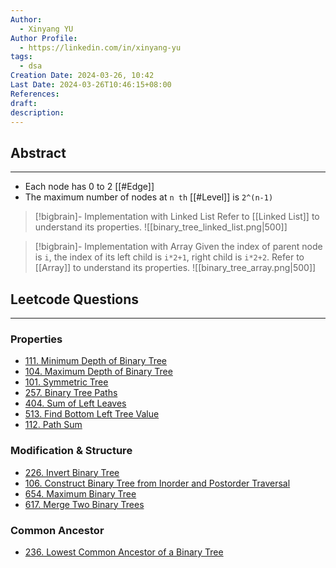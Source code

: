 ```yaml
---
Author:
  - Xinyang YU
Author Profile:
  - https://linkedin.com/in/xinyang-yu
tags:
  - dsa
Creation Date: 2024-03-26, 10:42
Last Date: 2024-03-26T10:46:15+08:00
References: 
draft: 
description: 
---
```

## Abstract
---
- Each node has $0$ to $2$ [[#Edge]]
- The maximum number of nodes at `n th` [[#Level]] is `2^(n-1)`

>[!bigbrain]- Implementation with Linked List
> Refer to [[Linked List]] to understand its properties.
> ![[binary_tree_linked_list.png|500]]

>[!bigbrain]- Implementation with Array
> Given the index of parent node is `i`, the index of its left child is `i*2+1`, right child is `i*2+2`. Refer to [[Array]] to understand its properties.
> ![[binary_tree_array.png|500]]


## Leetcode Questions
---
### Properties 
- [111. Minimum Depth of Binary Tree](https://leetcode.cn/problems/minimum-depth-of-binary-tree/)
- [104. Maximum Depth of Binary Tree](https://leetcode.cn/problems/maximum-depth-of-binary-tree/)
- [101. Symmetric Tree](https://leetcode.cn/problems/symmetric-tree/)
- [257. Binary Tree Paths](https://leetcode.cn/problems/binary-tree-paths/)
- [404. Sum of Left Leaves](https://leetcode.cn/problems/sum-of-left-leaves/)
- [513. Find Bottom Left Tree Value](https://leetcode.cn/problems/find-bottom-left-tree-value/description/)
- [112. Path Sum](https://leetcode.cn/problems/path-sum/)
### Modification & Structure
- [226. Invert Binary Tree](https://leetcode.cn/problems/invert-binary-tree/)
- [106. Construct Binary Tree from Inorder and Postorder Traversal](https://leetcode.cn/problems/construct-binary-tree-from-inorder-and-postorder-traversal/description/)
- [654. Maximum Binary Tree](https://leetcode.cn/problems/maximum-binary-tree/description/)
- [617. Merge Two Binary Trees](https://leetcode.cn/problems/merge-two-binary-trees/)
### Common Ancestor
- [236. Lowest Common Ancestor of a Binary Tree](https://leetcode.cn/problems/lowest-common-ancestor-of-a-binary-tree/) 